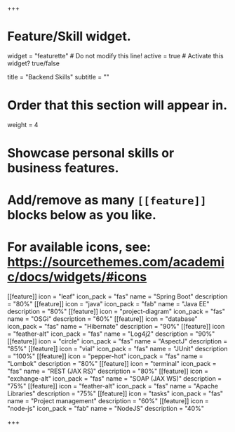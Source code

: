 +++
# Feature/Skill widget.
widget = "featurette"  # Do not modify this line!
active = true  # Activate this widget? true/false

title = "Backend Skills"
subtitle = ""

# Order that this section will appear in.
weight = 4

# Showcase personal skills or business features.
# 
# Add/remove as many `[[feature]]` blocks below as you like.
# 
# For available icons, see: https://sourcethemes.com/academic/docs/widgets/#icons

[[feature]]
  icon = "leaf"
  icon_pack = "fas"
  name = "Spring Boot"
  description = "80%"
[[feature]]
  icon = "java"
  icon_pack = "fab"
  name = "Java EE"
  description = "80%"
[[feature]]
  icon = "project-diagram"
  icon_pack = "fas"
  name = "OSGi"
  description = "60%"
[[feature]]
  icon = "database"
  icon_pack = "fas"
  name = "Hibernate"
  description = "90%"
[[feature]]
  icon = "feather-alt"
  icon_pack = "fas"
  name = "Log4j2"
  description = "90%"
[[feature]]
  icon = "circle"
  icon_pack = "fas"
  name = "AspectJ"
  description = "85%"
[[feature]]
  icon = "vial"
  icon_pack = "fas"
  name = "JUnit"
  description = "100%"
[[feature]]
  icon = "pepper-hot"
  icon_pack = "fas"
  name = "Lombok"
  description = "80%"
[[feature]]
  icon = "terminal"
  icon_pack = "fas"
  name = "REST (JAX RS)"
  description = "80%"
[[feature]]
  icon = "exchange-alt"
  icon_pack = "fas"
  name = "SOAP (JAX WS)"
  description = "75%"
[[feature]]
  icon = "feather-alt"
  icon_pack = "fas"
  name = "Apache Libraries"
  description = "75%"
[[feature]]
  icon = "tasks"
  icon_pack = "fas"
  name = "Project management"
  description = "60%"
[[feature]]
  icon = "node-js"
  icon_pack = "fab"
  name = "NodeJS"
  description = "40%"
  

+++
